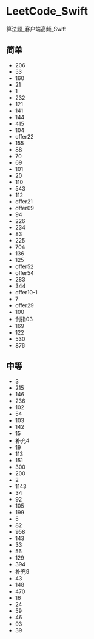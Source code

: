 # LeetCode_Swift
算法题_客户端高频_Swift


## 简单
* 206
* 53
* 160
* 21
* 1
* 232
* 121
* 141
* 144
* 415
* 104
* offer22
* 155
* 88
* 70
* 69
* 101
* 20
* 110
* 543
* 112
* offer21
* offer09
* 94
* 226
* 234
* 83
* 225
* 704
* 136
* 125
* offer52
* offer54
* 283
* 344
* offer10-1
* 7
* offer29
* 100
* 剑指03
* 169
* 122
* 530
* 876

## 中等
* 3
* 215
* 146
* 236
* 102
* 54
* 103
* 142
* 15
* 补充4
* 19
* 113
* 151
* 300
* 200
* 2
* 1143
* 34
* 92
* 105
* 199
* 5
* 82
* 958
* 143
* 33
* 56
* 129
* 394
* 补充9
* 43
* 148
* 470
* 16
* 24
* 59
* 46
* 93
* 39

